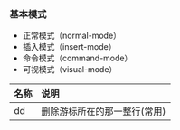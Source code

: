 ### 基本模式
- 正常模式（normal-mode）
- 插入模式（insert-mode）
- 命令模式（command-mode）
- 可视模式（visual-mode）

| 名称 |          说明               |
|:--|:--|
| dd | 删除游标所在的那一整行(常用)|
